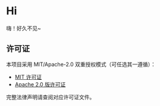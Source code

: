 # Hi

嗨！好久不见~

## 许可证

本项目采用 MIT/Apache-2.0 双重授权模式（可任选其一遵循）：

- [MIT 许可证](LICENSE-MIT)
- [Apache 2.0 版许可证](LICENSE-APACHE)

完整法律声明请查阅对应许可证文件。
